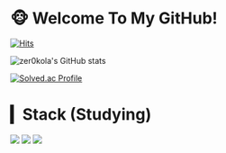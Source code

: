 # 🐵 Welcome To My GitHub!
[![Hits](https://hits.seeyoufarm.com/api/count/incr/badge.svg?url=https%3A%2F%2Fgithub.com%2Fzer0kola&count_bg=%2379C83D&title_bg=%23555555&icon=github.svg&icon_color=%23E7E7E7&title=hits&edge_flat=false)](https://hits.seeyoufarm.com)

![zer0kola's GitHub stats](https://github-readme-stats-sand-six-91.vercel.app/api?username=zer0kola&show_icons=true&count_private=true&line_height=24&theme=dracula&hide=stars)

[![Solved.ac Profile](http://mazassumnida.wtf/api/v2/generate_badge?boj=zer0kola321)](https://solved.ac/zer0kola321/)


# ▎Stack (Studying)
  <img src="https://img.shields.io/badge/java-007396?style=for-the-badge&logo=java&logoColor=white"> 
  <img src="https://img.shields.io/badge/react-61DAFB?style=for-the-badge&logo=react&logoColor=black"> 
  <img src="https://img.shields.io/badge/spring-6DB33F?style=for-the-badge&logo=spring&logoColor=white"> 
 
